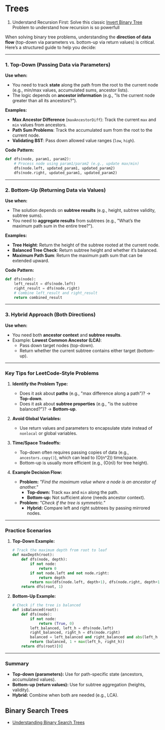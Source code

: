 # Trees


1. Understand Recursion First: Solve this classic [Invert Binary Tree](https://leetcode.com/problems/invert-binary-tree/description/) Problem to understand how recursion is so powerfull

When solving binary tree problems, understanding the **direction of data flow** (top-down via parameters vs. bottom-up via return values) is critical. Here’s a structured guide to help you decide:

---

### **1. Top-Down (Passing Data via Parameters)**
**Use when:**
- You need to track **state** along the path from the root to the current node (e.g., min/max values, accumulated sums, ancestor lists).
- The logic depends on **ancestor information** (e.g., "Is the current node greater than all its ancestors?").

**Examples:**
- **Max Ancestor Difference** (`maxAncestorDiff`): Track the current `max` and `min` values from ancestors.
- **Path Sum Problems**: Track the accumulated sum from the root to the current node.
- **Validating BST**: Pass down allowed value ranges (`low`, `high`).

**Code Pattern:**
```python
def dfs(node, param1, param2):
    # Process node using param1/param2 (e.g., update max/min)
    dfs(node.left, updated_param1, updated_param2)
    dfs(node.right, updated_param1, updated_param2)
```

---

### **2. Bottom-Up (Returning Data via Values)**
**Use when:**
- The solution depends on **subtree results** (e.g., height, subtree validity, subtree sums).
- You need to **aggregate results** from subtrees (e.g., "What’s the maximum path sum in the entire tree?").

**Examples:**
- **Tree Height**: Return the height of the subtree rooted at the current node.
- **Balanced Tree Check**: Return subtree height and whether it’s balanced.
- **Maximum Path Sum**: Return the maximum path sum that can be extended upward.

**Code Pattern:**
```python
def dfs(node):
    left_result = dfs(node.left)
    right_result = dfs(node.right)
    # Combine left_result and right_result
    return combined_result
```

---

### **3. Hybrid Approach (Both Directions)**
**Use when:**
- You need both **ancestor context** and **subtree results**.
- Example: **Lowest Common Ancestor (LCA)**:
  - Pass down target nodes (top-down).
  - Return whether the current subtree contains either target (bottom-up).

---

### **Key Tips for LeetCode-Style Problems**
1. **Identify the Problem Type:**
   - Does it ask about **paths** (e.g., "max difference along a path")? → **Top-down**.
   - Does it ask about **subtree properties** (e.g., "is the subtree balanced?")? → **Bottom-up**.

2. **Avoid Global Variables:**
   - Use return values and parameters to encapsulate state instead of `nonlocal` or global variables.

3. **Time/Space Tradeoffs:**
   - Top-down often requires passing copies of data (e.g., `ancestors.copy()`), which can lead to \(O(n^2)\) time/space.
   - Bottom-up is usually more efficient (e.g., \(O(n)\) for tree height).

4. **Example Decision Flow:**
   - **Problem:** *"Find the maximum value where a node is an ancestor of another."*
     - **Top-down:** Track `max` and `min` along the path.
     - **Bottom-up:** Not sufficient alone (needs ancestor context).
   - **Problem:** *"Check if the tree is symmetric."*
     - **Hybrid:** Compare left and right subtrees by passing mirrored nodes.

---

### **Practice Scenarios**
1. **Top-Down Example:**
   ```python
   # Track the maximum depth from root to leaf
   def maxDepth(root):
       def dfs(node, depth):
           if not node:
               return 0
           if not node.left and not node.right:
               return depth
           return max(dfs(node.left, depth+1), dfs(node.right, depth+1))
       return dfs(root, 1)
   ```

2. **Bottom-Up Example:**
   ```python
   # Check if the tree is balanced
   def isBalanced(root):
       def dfs(node):
           if not node:
               return (True, 0)
           left_balanced, left_h = dfs(node.left)
           right_balanced, right_h = dfs(node.right)
           balanced = left_balanced and right_balanced and abs(left_h - right_h) <= 1
           return (balanced, 1 + max(left_h, right_h))
       return dfs(root)[0]
   ```

---

### **Summary**
- **Top-down (parameters):** Use for path-specific state (ancestors, accumulated values).
- **Bottom-up (return values):** Use for subtree aggregation (heights, validity).
- **Hybrid:** Combine when both are needed (e.g., LCA).


## Binary Search Trees


- [Understanding Binary Search Trees](https://akcoding.com/dsa/non-linear-data-structures/tree-data-structure/binary-search-tree/)


<!--stackedit_data:
eyJoaXN0b3J5IjpbMTY5NTkxNDYwMywtNTE1MDAyNzk5LC00OT
YxNjM3NDldfQ==
-->